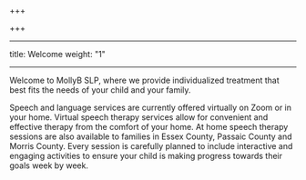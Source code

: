+++

+++

***

title: Welcome
weight: "1"

***

Welcome to MollyB SLP, where we provide individualized treatment that best fits the needs of your child and your family.

Speech and language services are currently offered virtually on Zoom or in your home. Virtual speech therapy services allow for convenient and effective therapy from the comfort of your home. At home speech therapy sessions are also available to families in Essex County, Passaic County and Morris County. Every session is carefully planned to include interactive and engaging activities to ensure your child is making progress towards their goals week by week.
